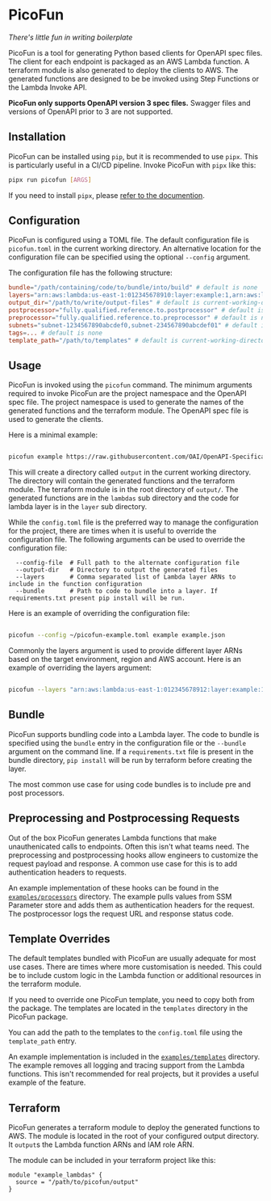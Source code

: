 # PicoFun

*There's little fun in writing boilerplate*

PicoFun is a tool for generating Python based clients for OpenAPI spec files. The client for each endpoint is packaged as an AWS Lambda function. A terraform module is also generated to deploy the clients to AWS. The generated functions are designed to be be invoked using Step Functions or the Lambda Invoke API.

**PicoFun only supports OpenAPI version 3 spec files.** Swagger files and versions of OpenAPI prior to 3 are not supported.

## Installation

PicoFun can be installed using `pip`, but it is recommended to use `pipx`. This is particularly useful in a CI/CD pipeline. Invoke PicoFun with `pipx` like this:

```bash
pipx run picofun [ARGS]
```

If you need to install `pipx`, please [refer to the documention](https://pypa.github.io/pipx/).

## Configuration

PicoFun is configured using a TOML file. The default configuration file is `picofun.toml` in the current working directory. An alternative location for the configuration file can be specified using the optional `--config` argument.

The configuration file has the following structure:

```toml
bundle="/path/containing/code/to/bundle/into/build" # default is none
layers="arn:aws:lambda:us-east-1:012345678910:layer:example:1,arn:aws:lambda:us-east-1:012345678910:layer:another-example:123" # default is none
output_dir="/path/to/write/output-files" # default is current-working-directory/output
postprocessor="fully.qualified.reference.to.postprocessor" # default is none
preprocessor="fully.qualified.reference.to.preprocessor" # default is none
subnets="subnet-1234567890abcdef0,subnet-234567890abcdef01" # default is none and VPC networking is no enabled
tags=... # default is none
template_path="/path/to/templates" # default is current-working-directory/templates
```

## Usage

PicoFun is invoked using the `picofun` command. The minimum arguments required to invoke PicoFun are the project namespace and the OpenAPI spec file. The project namespace is used to generate the names of the generated functions and the terraform module. The OpenAPI spec file is used to generate the clients.

Here is a minimal example:

```bash

picofun example https://raw.githubusercontent.com/OAI/OpenAPI-Specification/main/examples/v3.0/api-with-examples.json

```

This will create a directory called `output` in the current working directory. The directory will contain the generated functions and the terraform module. The terraform module is in the root directory of `output/`. The generated functions are in the `lambdas` sub directory and the code for lambda layer is in the `layer` sub directory.

While the `config.toml` file is the preferred way to manage the configuration for the project, there are times when it is useful to override the configuration file. The following arguments can be used to override the configuration file:

```
  --config-file  # Full path to the alternate configuration file
  --output-dir   # Directory to output the generated files
  --layers       # Comma separated list of Lambda layer ARNs to include in the function configuration
  --bundle       # Path to code to bundle into a layer. If requirements.txt present pip install will be run.  
```

Here is an example of overriding the configuration file:

```bash

picofun --config ~/picofun-example.toml example example.json

```

Commonly the layers argument is used to provide different layer ARNs based on the target environment, region and AWS account. Here is an example of overriding the layers argument:

```bash

picofun --layers "arn:aws:lambda:us-east-1:012345678912:layer:example:1,arn:aws:lambda:us-east-1:012345678912:layer:another-example:123" example example.yaml

```

## Bundle

PicoFun supports bundling code into a Lambda layer. The code to bundle is specified using the `bundle` entry in the configuration file or the `--bundle` argument on the command line. If a `requirements.txt` file is present in the bundle directory, `pip install` will be run by terraform before creating the layer.

The most common use case for using code bundles is to include pre and post processors.

## Preprocessing and Postprocessing Requests

Out of the box PicoFun generates Lambda functions that make unauthenicated calls to endpoints. Often this isn't what teams need. The preprocessing and postprocessing hooks allow engineers to customize the request payload and response. A common use case for this is to add authentication headers to requests.

An example implementation of these hooks can be found in the [`examples/processors`](examples/processors) directory. The example pulls values from SSM Parameter store and adds them as authentication headers for the request. The postprocessor logs the request URL and response status code.

## Template Overrides

The default templates bundled with PicoFun are usually adequate for most use cases. There are times where more customisation is needed. This could be to include custom logic in the Lambda function or additional resources in the terraform module. 

If you need to override one PicoFun template, you need to copy both from the package. The templates are located in the `templates` directory in the PicoFun package.

You can add the path to the templates to the `config.toml` file using the `template_path` entry.

An example implementation is included in the [`examples/templates`](examples/templates) directory. The example removes all logging and tracing support from the Lambda functions. This isn't recommended for real projects, but it provides a useful example of the feature.

## Terraform

PicoFun generates a terraform module to deploy the generated functions to AWS. The module is located in the root of your configured output directory. It `output`s the Lambda function ARNs and IAM role ARN.

The module can be included in your terraform project like this:

```hcl
module "example_lambdas" {
  source = "/path/to/picofun/output"
}
```